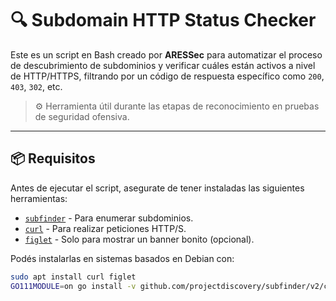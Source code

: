 # 🔍 Subdomain HTTP Status Checker

Este es un script en Bash creado por **ARESSec** para automatizar el proceso de descubrimiento de subdominios y verificar cuáles están activos a nivel de HTTP/HTTPS, filtrando por un código de respuesta específico como `200`, `403`, `302`, etc.

> ⚙️ Herramienta útil durante las etapas de reconocimiento en pruebas de seguridad ofensiva.

---

## 📦 Requisitos

Antes de ejecutar el script, asegurate de tener instaladas las siguientes herramientas:

- [`subfinder`](https://github.com/projectdiscovery/subfinder) - Para enumerar subdominios.
- [`curl`](https://curl.se/) - Para realizar peticiones HTTP/S.
- [`figlet`](http://www.figlet.org/) - Solo para mostrar un banner bonito (opcional).

Podés instalarlas en sistemas basados en Debian con:

```bash
sudo apt install curl figlet
GO111MODULE=on go install -v github.com/projectdiscovery/subfinder/v2/cmd/subfinder@latest

